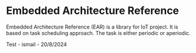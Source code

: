 # Embedded Architecture Reference
Embedded Architecture Reference (EAR) is a library for IoT project. It is based on task scheduling approach. The task is either periodic or aperiodic.

Test - ismail - 20/8/2024
